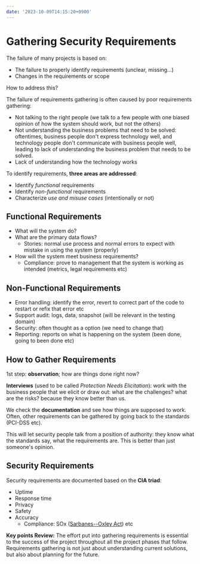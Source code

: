 ```yaml
---
date: '2023-10-09T14:15:20+0900'
---
```


# Gathering Security Requirements

The failure of many projects is based on:

-   The failure to properly identify requirements (unclear, missing...)
-   Changes in the requirements or scope

How to address this?

The failure of requirements gathering is often caused by poor
requirements gathering:

-   Not talking to the right people (we talk to a few people with one
    biased opinion of how the system should work, but not the others)
-   Not understanding the business problems that need to be solved:
    oftentimes, business people don't express technology well, and
    technology people don't communicate with business people well,
    leading to lack of understanding the business problem that needs to
    be solved.
-   Lack of understanding how the technology works

To identify requirements, **three areas are addressed**:

-   Identify *functional* requirements
-   Identify *non-functional* requirements
-   Characterize *use and misuse cases* (intentionally or not)

## Functional Requirements

-   What will the system do?
-   What are the primary data flows?
    -   Stories: normal use process and normal errors to expect with
        mistake in using the system (properly)
-   How will the system meet business requirements?
    -   Compliance: prove to management that the system is working as
        intended (metrics, legal requirements etc)

## Non-Functional Requirements

-   Error handling: identify the error, revert to correct part of the
    code to restart or refix that error etc
-   Support audit: logs, data, snapshot (will be relevant in the testing
    domain)
-   Security: often thought as a option (we need to change that)
-   Reporting: reports on what is happening on the system (been done,
    going to been done etc)

## How to Gather Requirements

1st step: **observation**; how are things done right now?

**Interviews** (used to be called *Protection Needs Elicitation*): work
with the business people that we elicit or draw out: what are the
challenges? what are the risks? because they know better than us.

We check the **documentation** and see how things are supposed to work.
Often, other requirements can be gathered by going back to the standards
(PCI-DSS etc).

This will let security people talk from a position of authority: they
know what the standards say, what the requirements are. This is better
than just someone's opinion.

## Security Requirements

Security requirements are documented based on the **CIA triad**:

-   Uptime
-   Response time
-   Privacy
-   Safety
-   Accuracy
    -   Compliance: SOx ([Sarbanes--Oxley
        Act](https://en.wikipedia.org/wiki/Sarbanes%E2%80%93Oxley_Act))
        etc

**Key points Review:** The effort put into gathering requirements is
essential to the success of the project throughout all the project
phases that follow. Requirements gathering is not just about
understanding current solutions, but also about planning for the future.
